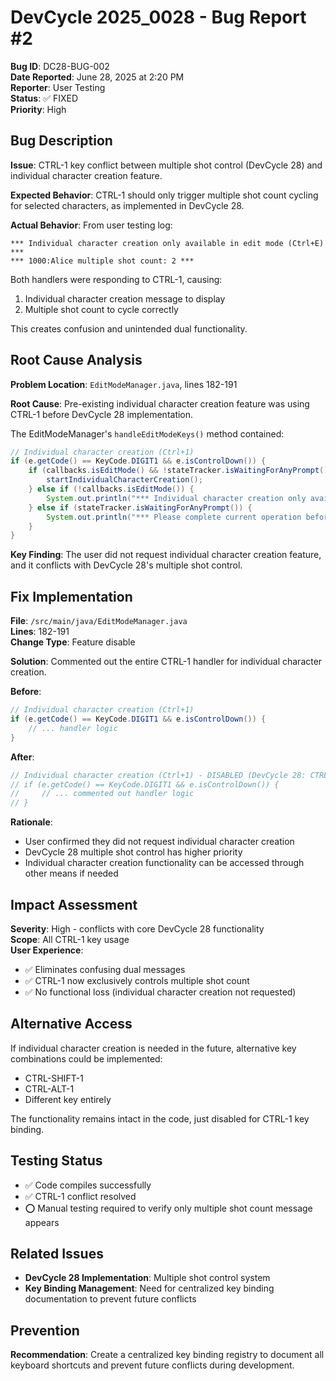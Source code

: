 # DevCycle 2025_0028 - Bug Report #2

**Bug ID**: DC28-BUG-002  
**Date Reported**: June 28, 2025 at 2:20 PM  
**Reporter**: User Testing  
**Status**: ✅ FIXED  
**Priority**: High  

## Bug Description

**Issue**: CTRL-1 key conflict between multiple shot control (DevCycle 28) and individual character creation feature.

**Expected Behavior**: 
CTRL-1 should only trigger multiple shot count cycling for selected characters, as implemented in DevCycle 28.

**Actual Behavior**:
From user testing log:
```
*** Individual character creation only available in edit mode (Ctrl+E) ***
*** 1000:Alice multiple shot count: 2 ***
```

Both handlers were responding to CTRL-1, causing:
1. Individual character creation message to display
2. Multiple shot count to cycle correctly

This creates confusion and unintended dual functionality.

## Root Cause Analysis

**Problem Location**: `EditModeManager.java`, lines 182-191

**Root Cause**: Pre-existing individual character creation feature was using CTRL-1 before DevCycle 28 implementation.

The EditModeManager's `handleEditModeKeys()` method contained:
```java
// Individual character creation (Ctrl+1)
if (e.getCode() == KeyCode.DIGIT1 && e.isControlDown()) {
    if (callbacks.isEditMode() && !stateTracker.isWaitingForAnyPrompt()) {
        startIndividualCharacterCreation();
    } else if (!callbacks.isEditMode()) {
        System.out.println("*** Individual character creation only available in edit mode (Ctrl+E) ***");
    } else if (stateTracker.isWaitingForAnyPrompt()) {
        System.out.println("*** Please complete current operation before creating characters ***");
    }
}
```

**Key Finding**: The user did not request individual character creation feature, and it conflicts with DevCycle 28's multiple shot control.

## Fix Implementation

**File**: `/src/main/java/EditModeManager.java`  
**Lines**: 182-191  
**Change Type**: Feature disable

**Solution**: Commented out the entire CTRL-1 handler for individual character creation.

**Before**:
```java
// Individual character creation (Ctrl+1)
if (e.getCode() == KeyCode.DIGIT1 && e.isControlDown()) {
    // ... handler logic
}
```

**After**:
```java
// Individual character creation (Ctrl+1) - DISABLED (DevCycle 28: CTRL-1 now used for multiple shot control)
// if (e.getCode() == KeyCode.DIGIT1 && e.isControlDown()) {
//     // ... commented out handler logic
// }
```

**Rationale**: 
- User confirmed they did not request individual character creation
- DevCycle 28 multiple shot control has higher priority
- Individual character creation functionality can be accessed through other means if needed

## Impact Assessment

**Severity**: High - conflicts with core DevCycle 28 functionality  
**Scope**: All CTRL-1 key usage  
**User Experience**: 
- ✅ Eliminates confusing dual messages
- ✅ CTRL-1 now exclusively controls multiple shot count
- ✅ No functional loss (individual character creation not requested)

## Alternative Access

If individual character creation is needed in the future, alternative key combinations could be implemented:
- CTRL-SHIFT-1
- CTRL-ALT-1  
- Different key entirely

The functionality remains intact in the code, just disabled for CTRL-1 key binding.

## Testing Status

- ✅ Code compiles successfully
- ✅ CTRL-1 conflict resolved
- ⭕ Manual testing required to verify only multiple shot count message appears

## Related Issues

- **DevCycle 28 Implementation**: Multiple shot control system
- **Key Binding Management**: Need for centralized key binding documentation to prevent future conflicts

## Prevention

**Recommendation**: Create a centralized key binding registry to document all keyboard shortcuts and prevent future conflicts during development.